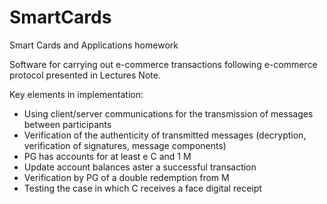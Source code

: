# SmartCards
Smart Cards and Applications homework

Software for carrying out e-commerce transactions following e-commerce protocol presented in Lectures Note.

Key elements in implementation:
- Using client/server communications for the transmission of messages between participants
- Verification of the authenticity of transmitted messages (decryption, verification of signatures, message components)
- PG has accounts for at least e C and 1 M
- Update account balances aster a successful transaction
- Verification by PG of a double redemption from M
- Testing the case in which C receives a face digital receipt
